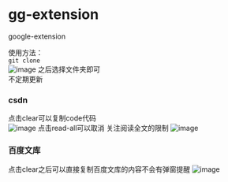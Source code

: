 # gg-extension
google-extension

使用方法：  
`git clone`  
![image](https://user-images.githubusercontent.com/41472923/134287271-ef796cfd-a7ab-43d0-a998-3d3dbc582bd4.png)
之后选择文件夹即可  
不定期更新

### csdn
点击clear可以复制code代码  
![image](https://user-images.githubusercontent.com/41472923/134287140-601708e7-d19e-4dcd-9d90-f90cb034ffd6.png)
点击read-all可以取消 关注阅读全文的限制
![image](https://user-images.githubusercontent.com/41472923/134287107-31b905f9-e7fb-4caf-8dd8-ae3712a4c95f.png)

### 百度文库
点击clear之后可以直接复制百度文库的内容不会有弹窗提醒
![image](https://user-images.githubusercontent.com/41472923/134287166-8e8cb0a9-b053-4ec8-bcc3-7ed8fec96575.png)
